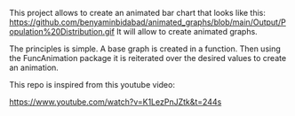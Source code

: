 This project allows to create an animated bar chart that looks like this:
https://github.com/benyaminbidabad/animated_graphs/blob/main/Output/Population%20Distribution.gif
It will allow to create animated graphs.

The principles is simple. A base graph is created in a function. Then using the FuncAnimation package it is reiterated over the desired values to create an animation.

This repo is inspired from this youtube video:

https://www.youtube.com/watch?v=K1LezPnJZtk&t=244s
